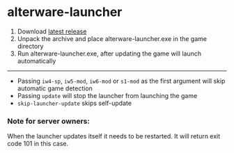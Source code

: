 # alterware-launcher

1. Download [latest release](https://github.com/mxve/alterware-launcher/releases/latest/download/alterware-launcher-x86_64-pc-windows-msvc.zip)
2. Unpack the archive and place alterware-launcher.exe in the game directory
3. Run alterware-launcher.exe, after updating the game will launch automatically

---

- Passing ```iw4-sp```, ```iw5-mod```, ```iw6-mod``` or ```s1-mod``` as the first argument will skip automatic game detection
- Passing ```update``` will stop the launcher from launching the game
- ```skip-launcher-update``` skips self-update

### Note for server owners:
When the launcher updates itself it needs to be restarted. It will return exit code 101 in this case.